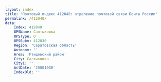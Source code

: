```yaml
---
layout: index
title: 'Почтовый индекс 412040: отделение почтовой связи Почты России'
permalink: /412040/
data:
    Index: 412040
    OPSName: Салтыковка
    OPSType: О
    OPSSubm: 412030
    Region: 'Саратовская область'
    Autonom: ''
    Area: 'Ртищевский район'
    City: Салтыковка
    City1: ''
    ActDate: '20001030'
    IndexOld: ''
---
```

